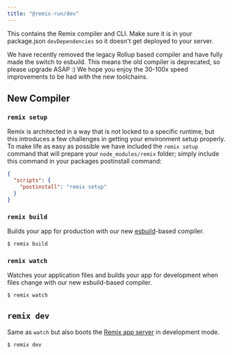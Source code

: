 ```yaml
---
title: "@remix-run/dev"
---
```


This contains the Remix compiler and CLI. Make sure it is in your package.json `devDependencies` so it doesn't get deployed to your server.

<docs-info>We have recently removed the legacy Rollup based compiler and have fully made the switch to esbuild. This means the old compiler is deprecated, so please upgrade ASAP :) We hope you enjoy the 30-100x speed improvements to be had with the new toolchains.</docs-info>

## New Compiler

### `remix setup`

Remix is architected in a way that is not locked to a specific runtime, but this introduces a few challenges in getting your environment setup properly. To make life as easy as possible we have included the `remix setup` command that will prepare your `node_modules/remix` folder; simply include this command in your packages postinstall command:

```json
{
  "scripts": {
    "postinstall": "remix setup"
  }
}
```

### `remix build`

Builds your app for production with our new [esbuild](https://esbuild.github.io)-based compiler.

```sh
$ remix build
```

### `remix watch`

Watches your application files and builds your app for development when files change with our new esbuild-based compiler.

```sh
$ remix watch
```

## `remix dev`

Same as `watch` but also boots the [Remix app server](../serve/) in development mode.

```sh
$ remix dev
```
